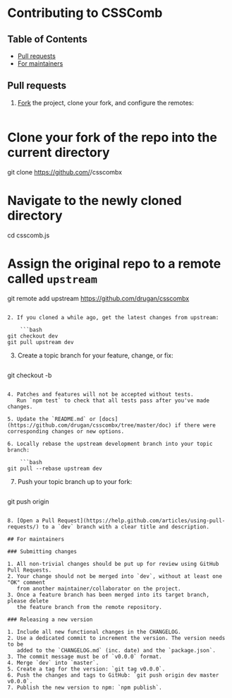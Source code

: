 # Contributing to CSSComb

## Table of Contents

- [Pull requests](#pull-requests)
- [For maintainers](#for-maintainers)

## Pull requests

1. [Fork](http://help.github.com/fork-a-repo/) the project, clone your fork, and configure the remotes:

    ```bash
# Clone your fork of the repo into the current directory
git clone https://github.com/<your-username>/csscombx
# Navigate to the newly cloned directory
cd csscomb.js
# Assign the original repo to a remote called `upstream`
git remote add upstream https://github.com/drugan/csscombx
```

2. If you cloned a while ago, get the latest changes from upstream:

    ```bash
git checkout dev
git pull upstream dev
```

3. Create a topic branch for your feature, change, or fix:

    ```bash
git checkout -b <topic-branch-name>
```

4. Patches and features will not be accepted without tests.
   Run `npm test` to check that all tests pass after you've made changes.

5. Update the `README.md` or [docs](https://github.com/drugan/csscombx/tree/master/doc) if there were corresponding changes or new options.

6. Locally rebase the upstream development branch into your topic branch:

    ```bash
git pull --rebase upstream dev
```

7. Push your topic branch up to your fork:

    ```bash
git push origin <topic-branch-name>
```

8. [Open a Pull Request](https://help.github.com/articles/using-pull-requests/) to a `dev` branch with a clear title and description.

## For maintainers

### Submitting changes

1. All non-trivial changes should be put up for review using GitHub Pull Requests.
2. Your change should not be merged into `dev`, without at least one "OK" comment
   from another maintainer/collaborator on the project.
3. Once a feature branch has been merged into its target branch, please delete
   the feature branch from the remote repository.

### Releasing a new version

1. Include all new functional changes in the CHANGELOG.
2. Use a dedicated commit to increment the version. The version needs to be
   added to the `CHANGELOG.md` (inc. date) and the `package.json`.
3. The commit message must be of `v0.0.0` format.
4. Merge `dev` into `master`.
5. Create a tag for the version: `git tag v0.0.0`.
6. Push the changes and tags to GitHub: `git push origin dev master v0.0.0`.
7. Publish the new version to npm: `npm publish`.
